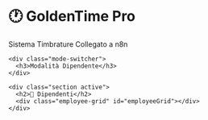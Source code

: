 <!DOCTYPE html>
<html lang="it">
<head>
  <meta charset="UTF-8">
  <title>Timbrature Dipendenti</title>
  <meta name="viewport" content="width=device-width, initial-scale=1.0">
  <style>
    /* INCOLLA QUI il tuo CSS personalizzato */
  </style>
</head>
<body>
  <div class="container">
    <div class="header">
      <h1>🕐 GoldenTime Pro</h1>
      <p>Sistema Timbrature Collegato a n8n</p>
    </div>

    <div class="mode-switcher">
      <h3>Modalità Dipendente</h3>
    </div>

    <div class="section active">
      <h2>👥 Dipendenti</h2>
      <div class="employee-grid" id="employeeGrid"></div>
    </div>
  </div>

  <script>
    // ✅ INSERISCI QUI il tuo webhook n8n
    const N8N_WEBHOOK_URL = "https://TUA-N8N-URL/webhook/timbratura";

    // Dipendenti statici (modifica liberamente)
    const employees = [
      { id: 1, matricola: "EMP001", name: "Mario Rossi", role: "Magazziniere", clockedIn: false },
      { id: 2, matricola: "EMP002", name: "Laura Bianchi", role: "Contabile", clockedIn: false },
      { id: 3, matricola: "EMP003", name: "Giuseppe Verdi", role: "Tecnico", clockedIn: false }
    ];

    // Carica griglia iniziale
    function loadEmployeeGrid() {
      const grid = document.getElementById('employeeGrid');
      grid.innerHTML = '';
      employees.forEach(emp => {
        const card = document.createElement('div');
        card.className = 'employee-card';
        card.onclick = () => togglePunch(emp.id);
        card.innerHTML = `
          <div class="employee-name">${emp.name}</div>
          <div class="employee-details">${emp.role}</div>
          <div class="employee-details">Matricola: ${emp.matricola}</div>
          <div class="status-badge ${emp.clockedIn ? 'status-in' : 'status-out'}">
            ${emp.clockedIn ? 'IN SERVIZIO' : 'FUORI SERVIZIO'}
          </div>`;
        grid.appendChild(card);
      });
    }

    // Timbra e invia a n8n
    function togglePunch(employeeId) {
      const emp = employees.find(e => e.id === employeeId);
      if (!emp) return;

      emp.clockedIn = !emp.clockedIn;
      const tipo = emp.clockedIn ? "IN" : "OUT";
      const timestamp = new Date().toISOString();

      loadEmployeeGrid();
      showNotification(`${emp.name} ha timbrato ${tipo}`, 'success');

      fetch(N8N_WEBHOOK_URL, {
        method: 'POST',
        headers: { 'Content-Type': 'application/json' },
        body: JSON.stringify({
          matricola: emp.matricola,
          nome: emp.name,
          tipo: tipo,
          timestamp: timestamp
        })
      }).catch(err => {
        console.error("Errore invio a n8n:", err);
        showNotification("Errore invio a n8n", 'error');
      });
    }

    // Notifica visuale
    function showNotification(msg, type) {
      const notif = document.createElement('div');
      notif.className = 'notification ' + type;
      notif.textContent = msg;
      document.body.appendChild(notif);
      setTimeout(() => notif.remove(), 3000);
    }

    // Avvio
    loadEmployeeGrid();
  </script>
</body>
</html>
